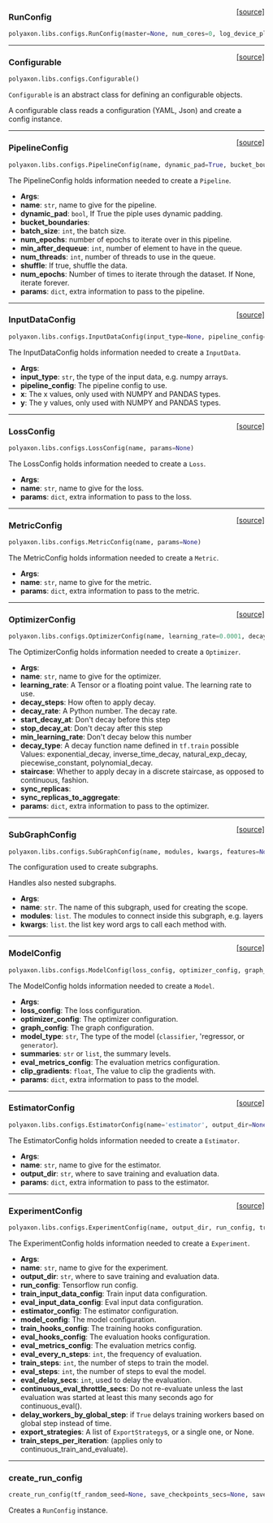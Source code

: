 <span style="float:right;">[[source]](https://github.com/polyaxon/polyaxon/blob/master/polyaxon/libs/configs.py#L20)</span>
### RunConfig

```python
polyaxon.libs.configs.RunConfig(master=None, num_cores=0, log_device_placement=False, gpu_memory_fraction=1.0, tf_random_seed=None, save_summary_steps=100, save_checkpoints_secs=600, save_checkpoints_steps=None, keep_checkpoint_max=5, keep_checkpoint_every_n_hours=10000, evaluation_master='', model_dir=None)
```

----

<span style="float:right;">[[source]](https://github.com/polyaxon/polyaxon/blob/master/polyaxon/libs/configs.py#L67)</span>
### Configurable

```python
polyaxon.libs.configs.Configurable()
```

`Configurable` is an abstract class for defining an configurable objects.

A configurable class reads a configuration (YAML, Json) and create a config instance.

----

<span style="float:right;">[[source]](https://github.com/polyaxon/polyaxon/blob/master/polyaxon/libs/configs.py#L114)</span>
### PipelineConfig

```python
polyaxon.libs.configs.PipelineConfig(name, dynamic_pad=True, bucket_boundaries=False, batch_size=64, num_epochs=4, min_after_dequeue=5000, num_threads=3, shuffle=False, allow_smaller_final_batch=True, params=None)
```

The PipelineConfig holds information needed to create a `Pipeline`.

- __Args__:
- __name__: `str`, name to give for the pipeline.
- __dynamic_pad__: `bool`, If True the piple uses dynamic padding.
- __bucket_boundaries__:
- __batch_size__: `int`, the batch size.
- __num_epochs__: number of epochs to iterate over in this pipeline.
- __min_after_dequeue__: `int`, number of element to have in the queue.
- __num_threads__: `int`, number of threads to use in the queue.
- __shuffle__: If true, shuffle the data.
- __num_epochs__: Number of times to iterate through the dataset. If None, iterate forever.
- __params__: `dict`, extra information to pass to the pipeline.

----

<span style="float:right;">[[source]](https://github.com/polyaxon/polyaxon/blob/master/polyaxon/libs/configs.py#L148)</span>
### InputDataConfig

```python
polyaxon.libs.configs.InputDataConfig(input_type=None, pipeline_config=None, x=None, y=None)
```

The InputDataConfig holds information needed to create a `InputData`.

- __Args__:
- __input_type__: `str`, the type of the input data, e.g. numpy arrays.
- __pipeline_config__: The pipeline config to use.
- __x__: The x values, only used with NUMPY and PANDAS types.
- __y__: The y values, only used with NUMPY and PANDAS types.

----

<span style="float:right;">[[source]](https://github.com/polyaxon/polyaxon/blob/master/polyaxon/libs/configs.py#L175)</span>
### LossConfig

```python
polyaxon.libs.configs.LossConfig(name, params=None)
```

The LossConfig holds information needed to create a `Loss`.

- __Args__:
- __name__: `str`, name to give for the loss.
- __params__: `dict`, extra information to pass to the loss.

----

<span style="float:right;">[[source]](https://github.com/polyaxon/polyaxon/blob/master/polyaxon/libs/configs.py#L187)</span>
### MetricConfig

```python
polyaxon.libs.configs.MetricConfig(name, params=None)
```

The MetricConfig holds information needed to create a `Metric`.

- __Args__:
- __name__: `str`, name to give for the metric.
- __params__: `dict`, extra information to pass to the metric.

----

<span style="float:right;">[[source]](https://github.com/polyaxon/polyaxon/blob/master/polyaxon/libs/configs.py#L199)</span>
### OptimizerConfig

```python
polyaxon.libs.configs.OptimizerConfig(name, learning_rate=0.0001, decay_type='', decay_steps=100, decay_rate=0.99, start_decay_at=0, stop_decay_at=2147483647, min_learning_rate=1e-12, staircase=False, sync_replicas=0, sync_replicas_to_aggregate=0, params=None)
```

The OptimizerConfig holds information needed to create a `Optimizer`.

- __Args__:
- __name__: `str`, name to give for the optimizer.
- __learning_rate__: A Tensor or a floating point value. The learning rate to use.
- __decay_steps__: How often to apply decay.
- __decay_rate__: A Python number. The decay rate.
- __start_decay_at__: Don't decay before this step
- __stop_decay_at__: Don't decay after this step
- __min_learning_rate__: Don't decay below this number
- __decay_type__: A decay function name defined in `tf.train`
	possible Values: exponential_decay, inverse_time_decay, natural_exp_decay,
		 piecewise_constant, polynomial_decay.
- __staircase__: Whether to apply decay in a discrete staircase,
	as opposed to continuous, fashion.
- __sync_replicas__:
- __sync_replicas_to_aggregate__:
- __params__: `dict`, extra information to pass to the optimizer.

----

<span style="float:right;">[[source]](https://github.com/polyaxon/polyaxon/blob/master/polyaxon/libs/configs.py#L237)</span>
### SubGraphConfig

```python
polyaxon.libs.configs.SubGraphConfig(name, modules, kwargs, features=None)
```

The configuration used to create subgraphs.

Handles also nested subgraphs.

- __Args__:
- __name__: `str`. The name of this subgraph, used for creating the scope.
- __modules__: `list`.  The modules to connect inside this subgraph, e.g. layers
- __kwargs__: `list`. the list key word args to call each method with.

----

<span style="float:right;">[[source]](https://github.com/polyaxon/polyaxon/blob/master/polyaxon/libs/configs.py#L277)</span>
### ModelConfig

```python
polyaxon.libs.configs.ModelConfig(loss_config, optimizer_config, graph_config=None, model_type=None, summaries='all', name='base_model', eval_metrics_config=None, clip_gradients=5.0, params=None)
```

The ModelConfig holds information needed to create a `Model`.

- __Args__:
- __loss_config__: The loss configuration.
- __optimizer_config__: The optimizer configuration.
- __graph_config__: The graph configuration.
- __model_type__: `str`, The type of the model (`classifier`, 'regressor, or `generator`).
- __summaries__: `str` or `list`, the summary levels.
- __eval_metrics_config__: The evaluation metrics configuration.
- __clip_gradients__: `float`, The value to clip the gradients with.
- __params__: `dict`, extra information to pass to the model.

----

<span style="float:right;">[[source]](https://github.com/polyaxon/polyaxon/blob/master/polyaxon/libs/configs.py#L316)</span>
### EstimatorConfig

```python
polyaxon.libs.configs.EstimatorConfig(name='estimator', output_dir=None, params=None)
```

The EstimatorConfig holds information needed to create a `Estimator`.

- __Args__:
- __name__: `str`, name to give for the estimator.
- __output_dir__: `str`, where to save training and evaluation data.
- __params__: `dict`, extra information to pass to the estimator.

----

<span style="float:right;">[[source]](https://github.com/polyaxon/polyaxon/blob/master/polyaxon/libs/configs.py#L346)</span>
### ExperimentConfig

```python
polyaxon.libs.configs.ExperimentConfig(name, output_dir, run_config, train_input_data_config, eval_input_data_config, estimator_config, model_config, train_hooks_config=None, eval_hooks_config=None, eval_metrics_config=None, eval_every_n_steps=1000, train_steps=10000, eval_steps=100, eval_delay_secs=0, continuous_eval_throttle_secs=60, delay_workers_by_global_step=False, export_strategies=None, train_steps_per_iteration=1000)
```

The ExperimentConfig holds information needed to create a `Experiment`.

- __Args__:
- __name__: `str`, name to give for the experiment.
- __output_dir__: `str`, where to save training and evaluation data.
- __run_config__: Tensorflow run config.
- __train_input_data_config__: Train input data configuration.
- __eval_input_data_config__: Eval input data configuration.
- __estimator_config__: The estimator configuration.
- __model_config__: The model configuration.
- __train_hooks_config__: The training hooks configuration.
- __eval_hooks_config__: The evaluation hooks configuration.
- __eval_metrics_config__: The evaluation metrics config.
- __eval_every_n_steps__: `int`, the frequency of evaluation.
- __train_steps__: `int`, the number of steps to train the model.
- __eval_steps__: `int`, the number of steps to eval the model.
- __eval_delay_secs__: `int`, used to delay the evaluation.
- __continuous_eval_throttle_secs__: Do not re-evaluate unless the last evaluation
	was started at least this many seconds ago for continuous_eval().
- __delay_workers_by_global_step__: if `True` delays training workers based on global step
	instead of time.
- __export_strategies__: A list of `ExportStrategy`s, or a single one, or None.
- __train_steps_per_iteration__: (applies only to continuous_train_and_evaluate).

----

### create_run_config


```python
create_run_config(tf_random_seed=None, save_checkpoints_secs=None, save_checkpoints_steps=600, keep_checkpoint_max=5, keep_checkpoint_every_n_hours=4, gpu_memory_fraction=1.0, gpu_allow_growth=False, log_device_placement=False)
```


Creates a `RunConfig` instance.
